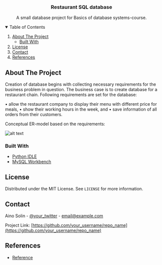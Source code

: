 <!-- PROJECT LOGO -->
<br />
<p align="center">
  </a>

  <h3 align="center">Restaurant SQL database</h3>

  <p align="center">
    A small database project for Basics of database systems-course.
  </p>
</p>



<!-- TABLE OF CONTENTS -->
<details open="open">
  <summary>Table of Contents</summary>
  <ol>
    <li>
      <a href="#about-the-project">About The Project</a>
      <ul>
        <li><a href="#built-with">Built With</a></li>
      </ul>
    </li>
    <li><a href="#license">License</a></li>
    <li><a href="#contact">Contact</a></li>
    <li><a href="#references">References</a></li>
  </ol>
</details>



<!-- ABOUT THE PROJECT -->
## About The Project

Creation of database begins with collecting necessary requirements for the business problem in question. The business case is to create database for a restaurant chain. Following requirements are set for the database:

•	allow the restaurant company to display their menu with different price for meals,
•	show their working hours in the week, and
•	save information of all orders from their customers.

Conceptual ER-model based on the requirements:

![alt text](https://github.com/ainosolin/raw/master/Restaurant-SQL-DB/Files/Conceptual.png)



### Built With

* [Python IDLE](https://docs.python.org/3/library/idle.html)
* [MySQL Workbench](https://www.mysql.com/products/workbench/)

<!-- LICENSE -->
## License

Distributed under the MIT License. See `LICENSE` for more information.

<!-- CONTACT -->
## Contact

Aino Solin - [@your_twitter](https://twitter.com/your_username) - email@example.com

Project Link: [https://github.com/your_username/repo_name](https://github.com/your_username/repo_name)


<!-- REFERENCES -->
## References
* [Reference](link)
